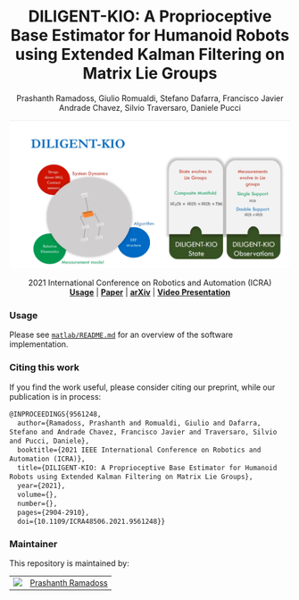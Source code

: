 <h1 align="center">
DILIGENT-KIO: A Proprioceptive Base Estimator for Humanoid Robots using Extended Kalman Filtering on Matrix Lie Groups
</h1>

<div align="center">
Prashanth Ramadoss, Giulio Romualdi, Stefano Dafarra, Francisco Javier Andrade Chavez, Silvio Traversaro, Daniele Pucci
</div>

<p align="center"><img src="assets/desciption.png" alt=""/></p>

<div align="center">
  2021 International Conference on Robotics and Automation (ICRA)
</div>

<div align="center">
<a href="#usage"><b>Usage</b></a> |
<a href="https://ieeexplore.ieee.org/abstract/document/9561248"><b>Paper</b></a> |
<a href="https://arxiv.org/abs/2105.14914"><b>arXiv</b></a> |
<a href="https://www.youtube.com/watch?v=CaEZvbR9ZcA"><b>Video Presentation</b></a>
</div>

### Usage

Please see [`matlab/README.md`](./matlab/README.md) for an overview of the software implementation.

### Citing this work

If you find the work useful, please consider citing our preprint, while our publication is in process:

```
@INPROCEEDINGS{9561248,
  author={Ramadoss, Prashanth and Romualdi, Giulio and Dafarra, Stefano and Andrade Chavez, Francisco Javier and Traversaro, Silvio and Pucci, Daniele},
  booktitle={2021 IEEE International Conference on Robotics and Automation (ICRA)},
  title={DILIGENT-KIO: A Proprioceptive Base Estimator for Humanoid Robots using Extended Kalman Filtering on Matrix Lie Groups},
  year={2021},
  volume={},
  number={},
  pages={2904-2910},
  doi={10.1109/ICRA48506.2021.9561248}}
```



### Maintainer

This repository is maintained by:

| | |
|:---:|:---:|
| [<img src="https://github.com/prashanthr05.png" width="40">](https://github.com/prashanthr05) | [Prashanth Ramadoss](https://github.com/prashanthr05) |

